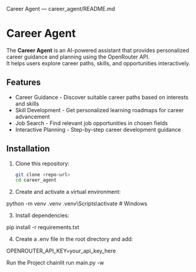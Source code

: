 Career Agent — career_agent/README.md
# Career Agent

The **Career Agent** is an AI-powered assistant that provides personalized career guidance and planning using the OpenRouter API.  
It helps users explore career paths, skills, and opportunities interactively.

## Features
- Career Guidance - Discover suitable career paths based on interests and skills
- Skill Development - Get personalized learning roadmaps for career advancement
- Job Search - Find relevant job opportunities in chosen fields
- Interactive Planning - Step-by-step career development guidance

## Installation
1. Clone this repository:
   ```bash
   git clone <repo-url>
   cd career_agent


2. Create and activate a virtual environment:

python -m venv .venv
.venv\Scripts\activate  # Windows


3. Install dependencies:

pip install -r requirements.txt


4. Create a .env file in the root directory and add:

OPENROUTER_API_KEY=your_api_key_here

Run the Project
chainlit run main.py -w